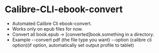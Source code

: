 # Calibre-CLI-ebook-convert

- Automated Calibre Cli ebook-convert.
- Works only on epub files for now.
- Convert all book.epub -> [converted]book.something in a directory.
- Example --convert pdf (the file type you want) --option  (calibre cli option)(if option, automatically set output profile to tablet)
